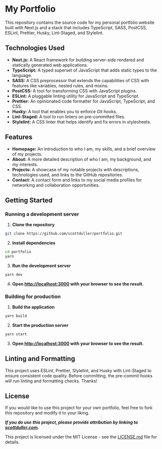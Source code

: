 # My Portfolio

This repository contains the source code for my personal portfolio website built with Next.js and a stack that includes TypeScript, SASS, PostCSS, ESLint, Prettier, Husky, Lint-Staged, and Stylelint.

## Technologies Used

- **Next.js:** A React framework for building server-side rendered and statically generated web applications.
- **TypeScript:** A typed superset of JavaScript that adds static types to the language.
- **SASS:** A CSS preprocessor that extends the capabilities of CSS with features like variables, nested rules, and mixins.
- **PostCSS:** A tool for transforming CSS with JavaScript plugins.
- **ESLint:** A pluggable linting utility for JavaScript and TypeScript.
- **Prettier:** An opinionated code formatter for JavaScript, TypeScript, and CSS.
- **Husky:** A tool that enables you to enforce Git hooks.
- **Lint-Staged:** A tool to run linters on pre-committed files.
- **Stylelint:** A CSS linter that helps identify and fix errors in stylesheets.

## Features

- **Homepage:** An introduction to who I am, my skills, and a brief overview of my projects.
- **About:** A more detailed description of who I am, my background, and my interests.
- **Projects:** A showcase of my notable projects with descriptions, technologies used, and links to the GitHub repositories.
- **Contact:** A contact form and links to my social media profiles for networking and collaboration opportunities.

## Getting Started

### Running a development server

1. **Clone the repository**

```bash
git clone https://github.com/scottduller/portfolio.git
```

2. **Install dependencies**

```bash
cd portfolio
yarn
```

3. **Run the development server**

```bash
yarn dev
```

4. **Open [http://localhost:3000](http://localhost:3000) with your browser to see the result.**

### Building for production

1. **Build the application**

```bash
yarn build
```

2. **Start the production server**

```bash
yarn start
```

3. **Open [http://localhost:3000](http://localhost:3000) with your browser to see the result.**

## Linting and Formatting
This project uses ESLint, Prettier, Stylelint, and Husky with Lint-Staged to ensure consistent code quality. Before committing, the pre-commit hooks will run linting and formatting checks. Thanks!

## License

If you would like to use this project for your own portfolio, feel free to fork this repository and modify it to your liking. 

***If you do use this project, please provide attribution by linking to [scottduller.com](https://www.scottduller.com/).***

This project is licensed under the MIT License - see the [LICENSE.md](LICENSE.md) file for details.
